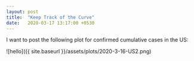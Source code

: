 ```yaml
---
layout: post
title:  "Keep Track of the Curve"
date:   2020-03-17 13:17:00 +0530
---
```

I want to post the following plot for confirmed cumulative cases in the US:


![hello]({{ site.baseurl }}/assets/plots/2020-3-16-US2.png)
